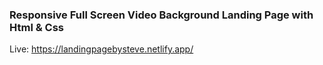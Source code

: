 <h3>Responsive Full Screen Video Background Landing Page with Html & Css</h3>

Live: https://landingpagebysteve.netlify.app/
